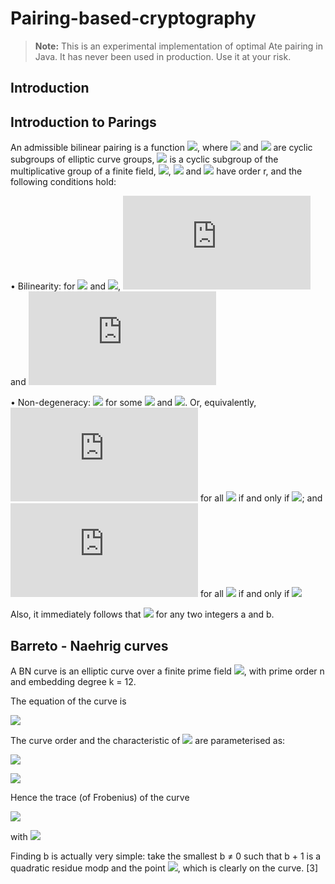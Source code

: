 # Pairing-based-cryptography

> **Note:** This is an experimental implementation of optimal Ate pairing in Java. It has never been used in production. Use it at your risk.

## Introduction

## Introduction to Parings

An admissible bilinear pairing is a function ![](https://latex.codecogs.com/gif.latex?$e:%20\mathbb{G}_1%20\times%20\mathbb{G}_2%20\rightarrow%20\mathbb{G}_T%20$), 
where ![][g1] and ![][g2] are cyclic subgroups of elliptic curve groups, ![][gt] is a cyclic subgroup of 
the multiplicative group of a finite field, ![][g1], ![][g2] and ![][gt] have order r, and the following conditions hold:

• Bilinearity: for ![](https://latex.codecogs.com/gif.latex?$P,%20Q%20\in%20\mathbb{G}_1$) and ![](https://latex.codecogs.com/gif.latex?$R,%20S%20\in%20\mathbb{G}_2$), 
![](https://latex.codecogs.com/gif.latex?$e(P%20+%20Q,%20R)%20=%20e(P,%20R).e(Q,%20R)$) and ![](https://latex.codecogs.com/gif.latex?$e(P,R%20+%20S)%20=%20e(P,R).e(P,S)$)

• Non-degeneracy: ![](https://latex.codecogs.com/gif.latex?$e(P,%20R)%20\neq%201$) for some ![](https://latex.codecogs.com/gif.latex?$P%20\in%20\mathbb{G}_1$) 
and ![](https://latex.codecogs.com/gif.latex?$R%20\in%20\mathbb{G}_2$). 
Or, equivalently, ![](https://latex.codecogs.com/gif.latex?$e(P,%20R)%20=%201$) for all ![](https://latex.codecogs.com/gif.latex?$R%20\in%20\mathbb{G}_2$) 
if and only if ![](https://latex.codecogs.com/gif.latex?$P%20=%20\mathcal{O}$); and ![](https://latex.codecogs.com/gif.latex?$e(P,%20R)%20=%201$) 
for all ![](https://latex.codecogs.com/gif.latex?$P%20\in%20\mathbb{G}_1$) if and only if ![](https://latex.codecogs.com/gif.latex?$P%20\in%20\mathbb{G}_1$)

Also, it immediately follows that ![](https://latex.codecogs.com/gif.latex?$e(aP,%20bR)=e(P,%20R)^{ab}=e(bP,%20aR)$) for any two integers a and b.

## Barreto - Naehrig curves 
A BN curve is an elliptic curve over a finite prime field ![][Fp], with prime order n and  embedding degree k = 12.

The equation of the curve is 

![](https://latex.codecogs.com/gif.latex?E_{u}:%20y^2%20=%20x^3%20+%20b%20\quad%20with%20\quad%20b%20\neq%200)

The curve order and the characteristic of ![][Fp] are parameterised as: 

![][pu] 

![][nu] 

Hence the trace (of Frobenius) of the curve
 
![][tu]

with ![](https://latex.codecogs.com/gif.latex?$u%20\in%20\mathbb{Z}$)

Finding b is actually very simple: take the smallest b &ne; 0 such that b + 1 is a quadratic residue modp and the point
 ![](https://latex.codecogs.com/gif.latex?$G%20=%20(1,\sqrt[2]{b%20+%201}$%20\quad%20mod%20\quad%20$p)$), which is clearly on the curve.
 [3] 


[Fp]:https://latex.codecogs.com/gif.latex?\mathbb{F}_p
[pu]:https://latex.codecogs.com/gif.latex?$p(u)%20=%2036u^4%20+%2036u^3%20+%2024u^2%20+%206u%20+%201$
[nu]:https://latex.codecogs.com/gif.latex?$n(u)%20=%2036u^4%20+%2036u^3%20+%2018u^2%20+%206u%20+%201$
[tu]:https://latex.codecogs.com/gif.latex?$t(u)%20=%206u^2%20+%201$

[pairing]:https://latex.codecogs.com/gif.latex?$e:%20\mathbb{G}_1%20\times%20\mathbb{G}_2%20\rightarrow%20\mathbb{G}_T%20$
[g1]:https://latex.codecogs.com/gif.latex?$\mathbb{G}_1$
[g2]:https://latex.codecogs.com/gif.latex?$\mathbb{G}_2$
[gt]:https://latex.codecogs.com/gif.latex?$\mathbb{G}_T$